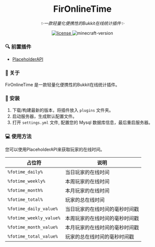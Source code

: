 
<div align="center">

# FirOnlineTime

_✨一款轻量化便携性的Bukkit在线统计插件✨_

</div>

<p align="center">
    <a href="https://github.com/MHDFCraft/MHDF-Tools/blob/main/LICENSE">
        <img src="https://img.shields.io/github/license/MHDFCraft/MHDF-Tools?style=flat-square" alt="license">
    </a>
    <img src="https://img.shields.io/badge/支持版本-1.18 ~ 1.21.4-brightgreen?style=flat-square" alt="minecraft-version">
</p>

### 🔍 前置插件
- [PlaceholderAPI](https://www.spigotmc.org/resources/placeholderapi.6245)  

### 📌 关于 
FirOnlineTime 是一款轻量化便携性的Bukkit在线统计插件。   

### 🔨 安装
1. 下载/构建最新的版本，将插件放入 `plugins` 文件夹。
2. 启动服务器，生成默认配置文件。
3. 打开 `settings.yml` 文件, 配置您的 Mysql 数据库信息，最后重启服务器。   

### 💻 使用方法
您可以使用PlaceholderAPI来获取玩家的在线时间。

| 占位符 | 说明 |
| --- | --- |
| `%fotime_daily%` | 当日玩家的在线时间 |
| `%fotime_weekly%` | 本周玩家的在线时间 |
| `%fotime_month%` | 本月玩家的在线时间 |
| `%fotime_total%` | 玩家的总在线时间 |
| `%fotime_daily_value%` | 当日玩家的在线时间的毫秒时间戳 |
| `%fotime_weekly_value%` | 本周玩家的在线时间的毫秒时间戳 |
| `%fotime_month_value%` | 本月玩家的在线时间的毫秒时间戳 |
| `%fotime_total_value%` | 玩家的总在线时间的毫秒时间戳 |
